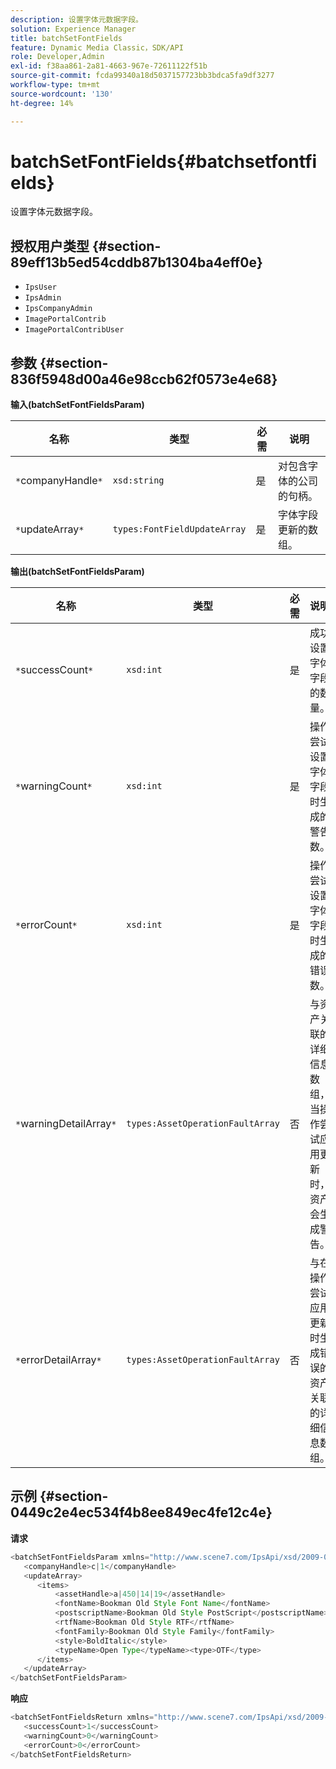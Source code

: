```yaml
---
description: 设置字体元数据字段。
solution: Experience Manager
title: batchSetFontFields
feature: Dynamic Media Classic，SDK/API
role: Developer,Admin
exl-id: f38aa861-2a81-4663-967e-72611122f51b
source-git-commit: fcda99340a18d5037157723bb3bdca5fa9df3277
workflow-type: tm+mt
source-wordcount: '130'
ht-degree: 14%

---
```


# batchSetFontFields{#batchsetfontfields}

设置字体元数据字段。

## 授权用户类型 {#section-89eff13b5ed54cddb87b1304ba4eff0e}

* `IpsUser`
* `IpsAdmin`
* `IpsCompanyAdmin`
* `ImagePortalContrib`
* `ImagePortalContribUser`

## 参数 {#section-836f5948d00a46e98ccb62f0573e4e68}

**输入(batchSetFontFieldsParam)**

| 名称 | 类型 | 必需 | 说明 |
|---|---|---|---|
| `*`companyHandle`*` | `xsd:string` | 是 | 对包含字体的公司的句柄。 |
| `*`updateArray`*` | `types:FontFieldUpdateArray` | 是 | 字体字段更新的数组。 |

**输出(batchSetFontFieldsParam)**

| 名称 | 类型 | 必需 | 说明 |
|---|---|---|---|
| `*`successCount`*` | `xsd:int` | 是 | 成功设置字体字段的数量。 |
| `*`warningCount`*` | `xsd:int` | 是 | 操作尝试设置字体字段时生成的警告数。 |
| `*`errorCount`*` | `xsd:int` | 是 | 操作尝试设置字体字段时生成的错误数。 |
| `*`warningDetailArray`*` | `types:AssetOperationFaultArray` | 否 | 与资产关联的详细信息数组，当操作尝试应用更新时，资产会生成警告。 |
| `*`errorDetailArray`*` | `types:AssetOperationFaultArray` | 否 | 与在操作尝试应用更新时生成错误的资产关联的详细信息数组。 |

## 示例 {#section-0449c2e4ec534f4b8ee849ec4fe12c4e}

**请求**

```java
<batchSetFontFieldsParam xmlns="http://www.scene7.com/IpsApi/xsd/2009-07-31">
   <companyHandle>c|1</companyHandle>
   <updateArray>
      <items>
          <assetHandle>a|450|14|19</assetHandle>
          <fontName>Bookman Old Style Font Name</fontName>
          <postscriptName>Bookman Old Style PostScript</postscriptName>
          <rtfName>Bookman Old Style RTF</rtfName>
          <fontFamily>Bookman Old Style Family</fontFamily>
          <style>BoldItalic</style>
          <typeName>Open Type</typeName><type>OTF</type>
      </items>
   </updateArray>
</batchSetFontFieldsParam>
```

**响应**

```java
<batchSetFontFieldsReturn xmlns="http://www.scene7.com/IpsApi/xsd/2009-07-31">
   <successCount>1</successCount>
   <warningCount>0</warningCount>
   <errorCount>0</errorCount>
</batchSetFontFieldsReturn>
```
